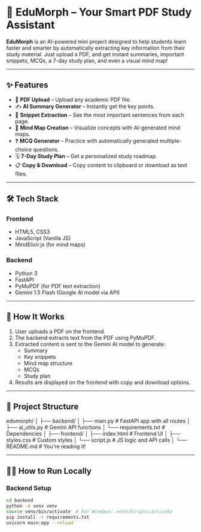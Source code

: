 # 📘 EduMorph – Your Smart PDF Study Assistant

**EduMorph** is an AI-powered mini project designed to help students learn faster and smarter by automatically extracting key information from their study material. Just upload a PDF, and get instant summaries, important snippets, MCQs, a 7-day study plan, and even a visual mind map!

---

## ✨ Features

- 📄 **PDF Upload** – Upload any academic PDF file.
- ✍️ **AI Summary Generator** – Instantly get the key points.
- 🧠 **Snippet Extraction** – See the most important sentences from each page.
- 🧭 **Mind Map Creation** – Visualize concepts with AI-generated mind maps.
- ❓ **MCQ Generator** – Practice with automatically generated multiple-choice questions.
- 🗓️ **7-Day Study Plan** – Get a personalized study roadmap.
- 📋 **Copy & Download** – Copy content to clipboard or download as text files.

---

## 🛠️ Tech Stack

### Frontend
- HTML5, CSS3
- JavaScript (Vanilla JS)
- MindElixir.js (for mind maps)

### Backend
- Python 3
- FastAPI
- PyMuPDF (for PDF text extraction)
- Gemini 1.5 Flash (Google AI model via API)

---

## 🚀 How It Works

1. User uploads a PDF on the frontend.
2. The backend extracts text from the PDF using PyMuPDF.
3. Extracted content is sent to the Gemini AI model to generate:
   - Summary
   - Key snippets
   - Mind map structure
   - MCQs
   - Study plan
4. Results are displayed on the frontend with copy and download options.

---

## 📁 Project Structure

edumorph/
│
├── backend/
│ ├── main.py # FastAPI app with all routes
│ ├── ai_utils.py # Gemini API functions
│ └── requirements.txt # Dependencies
│
├── frontend/
│ ├── index.html # Frontend UI
│ ├── styles.css # Custom styles
│ └── script.js # JS logic and API calls
│
└── README.md # You're reading it!

---

## 🧑‍💻 How to Run Locally

### Backend Setup
```bash
cd backend
python -m venv venv
source venv/bin/activate  # For Windows: venv\Scripts\activate
pip install -r requirements.txt
uvicorn main:app --reload
